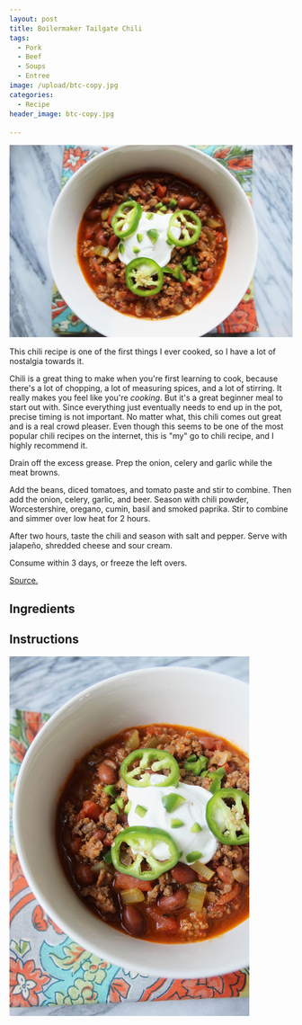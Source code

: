 ```yaml
---
layout: post
title: Boilermaker Tailgate Chili
tags:
  - Pork
  - Beef
  - Soups
  - Entree
image: /upload/btc-copy.jpg
categories:
  - Recipe
header_image: btc-copy.jpg

---
```


![Image of Boilermaker Tailgate Chili.](/upload/btc-copy.jpg)

This chili recipe is one of the first things I ever cooked, so I have a lot of nostalgia towards it.  
  
Chili is a great thing to make when you're first learning to cook, because there's a lot of chopping, a lot of measuring spices, and a lot of stirring. It really makes you feel like you're _cooking_. But it's a great beginner meal to start out with. Since everything just eventually needs to end up in the pot, precise timing is not important. No matter what, this chili comes out great and is a real crowd pleaser. Even though this seems to be one of the most popular chili recipes on the internet, this is "my" go to chili recipe, and I highly recommend it.  
  
  
Drain off the excess grease. Prep the onion, celery and garlic while the meat browns.  
  
Add the beans, diced tomatoes, and tomato paste and stir to combine. Then add the onion, celery, garlic, and beer. Season with chili powder, Worcestershire, oregano, cumin, basil and smoked paprika. Stir to combine and simmer over low heat for 2 hours.  
  
After two hours, taste the chili and season with salt and pepper. Serve with jalapeño, shredded cheese and sour cream.  
  
Consume within 3 days, or freeze the left overs.  
  
[Source.](http://allrecipes.com/recipe/78299/boilermaker-tailgate-chili/)

## Ingredients



## Instructions







![Image of Boilermaker Tailgate Chili.](/upload/btc.jpg)